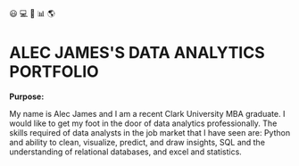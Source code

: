 :smiley: :computer: :orange_book: :bar_chart: :earth_americas:
# ALEC JAMES'S DATA ANALYTICS PORTFOLIO 
**Purpose:**

My name is Alec James and I am a recent Clark University MBA graduate. I would like to get my foot in the door of data analytics professionally. The skills required of data analysts in the job market that I have seen are: Python and ability to clean, visualize, predict, and draw insights, SQL and the understanding of relational databases, and excel and statistics. 
